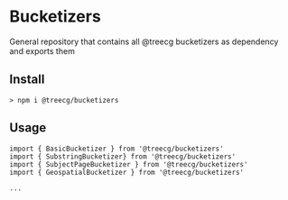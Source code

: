# Bucketizers

General repository that contains all @treecg bucketizers as dependency and exports them

## Install

```
> npm i @treecg/bucketizers
```

## Usage

```
import { BasicBucketizer } from '@treecg/bucketizers'
import { SubstringBucketizer} from '@treecg/bucketizers'
import { SubjectPageBucketizer } from '@treecg/bucketizers'
import { GeospatialBucketizer } from '@treecg/bucketizers'

...
```
